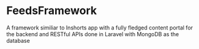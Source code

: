 # FeedsFramework
A framework similiar to Inshorts app with a fully fledged content portal for the backend and RESTful APIs done in Laravel with MongoDB as the database
